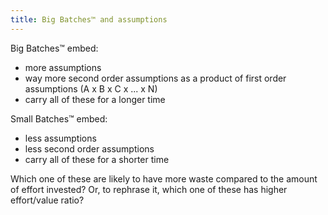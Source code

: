 ```yaml
---
title: Big Batches™ and assumptions
---
```


Big Batches™ embed:
- more assumptions
- way more second order assumptions as a product of first order assumptions (A x B x C x ... x N)
- carry all of these for a longer time

Small Batches™ embed:
- less assumptions
- less second order assumptions
- carry all of these for a shorter time

Which one of these are likely to have more waste compared to the amount of effort invested?
Or, to rephrase it, which one of these has higher effort/value ratio?
